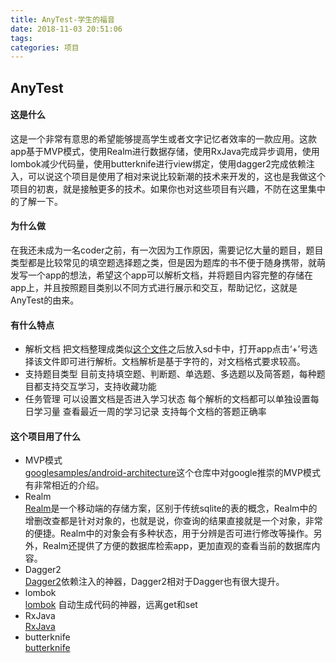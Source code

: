```yaml
---
title: AnyTest-学生的福音
date: 2018-11-03 20:51:06
tags:
categories: 项目
---
```


## AnyTest
#### 这是什么
这是一个非常有意思的希望能够提高学生或者文字记忆者效率的一款应用。这款app基于MVP模式，使用Realm进行数据存储，使用RxJava完成异步调用，使用lombok减少代码量，使用butterknife进行view绑定，使用dagger2完成依赖注入，可以说这个项目是使用了相对来说比较新潮的技术来开发的，这也是我做这个项目的初衷，就是接触更多的技术。如果你也对这些项目有兴趣，不防在这里集中的了解一下。
#### 为什么做
在我还未成为一名coder之前，有一次因为工作原因，需要记忆大量的题目，题目类型都是比较常见的填空题选择题之类，但是因为题库的书不便于随身携带，就萌发写一个app的想法，希望这个app可以解析文档，并将题目内容完整的存储在app上，并且按照题目类别以不同方式进行展示和交互，帮助记忆，这就是AnyTest的由来。
#### 有什么特点
* 解析文档
把文档整理成类似[这个文件](https://github.com/newerZGQ/AnyTest/blob/master/Rim/src/main/assets/sample.txt)之后放入sd卡中，打开app点击‘+’号选择该文件即可进行解析。文档解析是基于字符的，对文档格式要求较高。
* 支持题目类型
目前支持填空题、判断题、单选题、多选题以及简答题，每种题目都支持交互学习，支持收藏功能
* 任务管理
可以设置文档是否进入学习状态
每个解析的文档都可以单独设置每日学习量
查看最近一周的学习记录
支持每个文档的答题正确率
#### 这个项目用了什么
* MVP模式  
[googlesamples/android-architecture](https://github.com/googlesamples/android-architecture)这个仓库中对google推崇的MVP模式有非常相近的介绍。
* Realm  
[Realm](https://realm.io/)是一个移动端的存储方案，区别于传统sqlite的表的概念，Realm中的增删改查都是针对对象的，也就是说，你查询的结果直接就是一个对象，非常的便捷。Realm中的对象会有多种状态，用于分辨是否可进行修改等操作。另外，Realm还提供了方便的数据库检索app，更加直观的查看当前的数据库内容。
* Dagger2  
[Dagger2](https://google.github.io/dagger/)依赖注入的神器，Dagger2相对于Dagger也有很大提升。
* lombok  
[lombok](https://projectlombok.org/)
自动生成代码的神器，远离get和set
* RxJava  
[RxJava](https://github.com/ReactiveX/RxJava)
* butterknife  
[butterknife](http://jakewharton.github.io/butterknife/)


